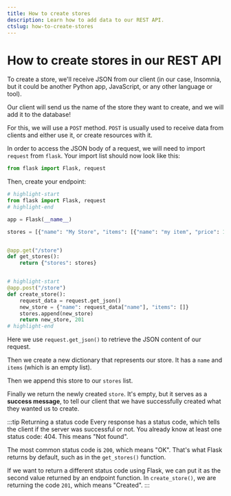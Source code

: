 ```yaml
---
title: How to create stores
description: Learn how to add data to our REST API.
ctslug: how-to-create-stores
---
```


# How to create stores in our REST API

To create a store, we'll receive JSON from our client (in our case, Insomnia, but it could be another Python app, JavaScript, or any other language or tool).

Our client will send us the name of the store they want to create, and we will add it to the database!

For this, we will use a `POST` method. `POST` is usually used to receive data from clients and either use it, or create resources with it.

In order to access the JSON body of a request, we will need to import `request` from `flask`. Your import list should now look like this:

```py
from flask import Flask, request
```

Then, create your endpoint:

```py title="app.py"
# highlight-start
from flask import Flask, request
# highlight-end

app = Flask(__name__)

stores = [{"name": "My Store", "items": [{"name": "my item", "price": 15.99}]}]


@app.get("/store")
def get_stores():
    return {"stores": stores}


# highlight-start
@app.post("/store")
def create_store():
    request_data = request.get_json()
    new_store = {"name": request_data["name"], "items": []}
    stores.append(new_store)
    return new_store, 201
# highlight-end
```

Here we use `request.get_json()` to retrieve the JSON content of our request.

Then we create a new dictionary that represents our store. It has a `name` and `items` (which is an empty list).

Then we append this store to our `stores` list.

Finally we return the newly created `store`. It's empty, but it serves as a **success message**, to tell our client that we have successfully created what they wanted us to create.

:::tip Returning a status code
Every response has a status code, which tells the client if the server was successful or not. You already know at least one status code: 404. This means "Not found".

The most common status code is `200`, which means "OK". That's what Flask returns by default, such as in the `get_stores()` function.

If we want to return a different status code using Flask, we can put it as the second value returned by an endpoint function. In `create_store()`, we are returning the code `201`, which means "Created".
:::